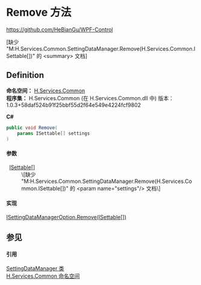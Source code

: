 # Remove 方法
https://github.com/HeBianGu/WPF-Control

\[缺少 "M:H.Services.Common.SettingDataManager.Remove(H.Services.Common.ISettable[])" 的 &lt;summary&gt; 文档\]



## Definition
**命名空间：** <a href="b9cdd84f-6623-a51a-f53b-465103ced202">H.Services.Common</a>  
**程序集：** H.Services.Common (在 H.Services.Common.dll 中) 版本：1.0.3+58daf524b91f25bbf55d2f64e549e4224fcf9802

**C#**
``` C#
public void Remove(
	params ISettable[] settings
)
```



#### 参数
<dl><dt>  <a href="f71c8875-252b-383d-f889-640e23500533">ISettable</a>[]</dt><dd>\[缺少 "M:H.Services.Common.SettingDataManager.Remove(H.Services.Common.ISettable[])" 的 &lt;param name="settings"/&gt; 文档\]</dd></dl>

#### 实现
<a href="c977a764-b23d-08bd-8cfb-271483de0b79">ISettingDataManagerOption.Remove(ISettable[])</a>  


## 参见


#### 引用
<a href="540efac3-344f-57b3-c854-02c248546876">SettingDataManager 类</a>  
<a href="b9cdd84f-6623-a51a-f53b-465103ced202">H.Services.Common 命名空间</a>  
